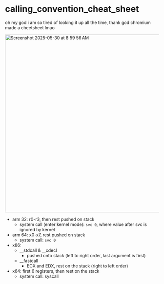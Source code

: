 # calling_convention_cheat_sheet
oh my god i am so tired of looking it up all the time, thank god chromium made a cheetsheet lmao 

<img width="583" alt="Screenshot 2025-05-30 at 8 59 56 AM" src="https://github.com/user-attachments/assets/e6eb6944-887c-4777-8961-3aca7940e24c" />

- arm 32: r0-r3, then rest pushed on stack
    - system call (enter kernel mode): `svc 0`, where value after svc is ignored by kernel 
- arm 64: x0-x7, rest pushed on stack
    - system call:  `svc 0` 
- x86:
    - __stdcall & __cdecl 
      - pushed onto stack (left to right order, last argument is first)
    - __fastcall
      - ECX and EDX, rest on the stack (right to left order)
- x64: first 6 registers, then rest on the stack
    - system call: syscall 
